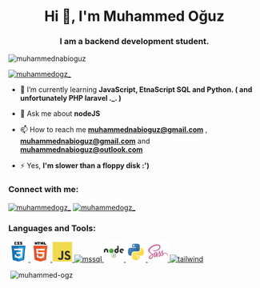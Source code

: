 <h1 align="center">Hi 👋, I'm Muhammed Oğuz</h1>
<h3 align="center">I am a backend development student.</h3>

<p align="left"> <img src="https://komarev.com/ghpvc/?username=muhammednabioguz&label=Profile%20views&color=0e75b6&style=flat" alt="muhammednabioguz" /> </p>

<p align="left"> <a href="https://twitter.com/muhammedogz_" target="blank"><img src="https://img.shields.io/twitter/follow/muhammedogz_?logo=twitter&style=for-the-badge" alt="muhammedogz_" /></a> </p>

- 🌱 I’m currently learning **JavaScript, EtnaScript SQL and Python. ( and unfortunately PHP laravel .\_. )**

- 💬 Ask me about **nodeJS**

- 📫 How to reach me **muhammednabioguz@gmail.com** , **muhammednabioguz@gmail.com** and **muhammednabioguz@outlook.com**

- ⚡ Yes, **I'm slower than a floppy disk :')**

<h3 align="left">Connect with me:</h3>
<p align="left">
<a href="https://twitter.com/muhammedogz_" target="blank"><img align="center" src="https://raw.githubusercontent.com/rahuldkjain/github-profile-readme-generator/master/src/images/icons/Social/twitter.svg" alt="muhammedogz_" height="30" width="40" /></a>
<a href="https://instagram.com/muhammedogz_" target="blank"><img align="center" src="https://raw.githubusercontent.com/rahuldkjain/github-profile-readme-generator/master/src/images/icons/Social/instagram.svg" alt="muhammedogz_" height="30" width="40" /></a>
</p>

<h3 align="left">Languages and Tools:</h3>
<p align="left"><a href="https://www.w3schools.com/css/" target="_blank" rel="noreferrer"> <img src="https://raw.githubusercontent.com/devicons/devicon/master/icons/css3/css3-original-wordmark.svg" alt="css3" width="40" height="40"/> </a> <a href="https://www.w3.org/html/" target="_blank" rel="noreferrer"> <img src="https://raw.githubusercontent.com/devicons/devicon/master/icons/html5/html5-original-wordmark.svg" alt="html5" width="40" height="40"/> </a> <a href="https://developer.mozilla.org/en-US/docs/Web/JavaScript" target="_blank" rel="noreferrer"> <img src="https://raw.githubusercontent.com/devicons/devicon/master/icons/javascript/javascript-original.svg" alt="javascript" width="40" height="40"/> </a> <a href="https://www.microsoft.com/en-us/sql-server" target="_blank" rel="noreferrer"> <img src="https://www.svgrepo.com/show/303229/microsoft-sql-server-logo.svg" alt="mssql" width="40" height="40"/> </a> <a href="https://nodejs.org" target="_blank" rel="noreferrer"> <img src="https://raw.githubusercontent.com/devicons/devicon/master/icons/nodejs/nodejs-original-wordmark.svg" alt="nodejs" width="40" height="40"/> </a> <a href="https://www.python.org" target="_blank" rel="noreferrer"> <img src="https://raw.githubusercontent.com/devicons/devicon/master/icons/python/python-original.svg" alt="python" width="40" height="40"/> </a> <a href="https://sass-lang.com" target="_blank" rel="noreferrer"> <img src="https://raw.githubusercontent.com/devicons/devicon/master/icons/sass/sass-original.svg" alt="sass" width="40" height="40"/> </a> <a href="https://tailwindcss.com/" target="_blank" rel="noreferrer"> <img src="https://www.vectorlogo.zone/logos/tailwindcss/tailwindcss-icon.svg" alt="tailwind" width="40" height="40"/> </a> </p>

<p>&nbsp;<img align="center" src="https://github-readme-stats.vercel.app/api?username=muhammed-ogz&show_icons=true&theme=radical" alt="muhammed-ogz" /></p>
